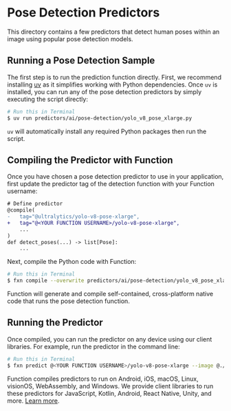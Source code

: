 # Pose Detection Predictors
This directory contains a few predictors that detect human poses within an image using popular pose detection models.

## Running a Pose Detection Sample
The first step is to run the prediction function directly. First, we recommend installing [uv](https://docs.astral.sh/uv/getting-started/installation/) as it simplifies working with Python dependencies. Once `uv` is installed, you can run 
any of the pose detection predictors by simply executing the script directly:
```bash
# Run this in Terminal
$ uv run predictors/ai/pose-detection/yolo_v8_pose_xlarge.py
```

`uv` will automatically install any required Python packages then run the script.

## Compiling the Predictor with Function
Once you have chosen a pose detection predictor to use in your application, first update the predictor tag of the 
detection function with your Function username:
```diff
# Define predictor
@compile(
-   tag="@ultralytics/yolo-v8-pose-xlarge",
+   tag="@<YOUR FUNCTION USERNAME>/yolo-v8-pose-xlarge",
    ...
)
def detect_poses(...) -> list[Pose]:
    ...
```

Next, compile the Python code with Function:
```bash
# Run this in Terminal
$ fxn compile --overwrite predictors/ai/pose-detection/yolo_v8_pose_xlarge.py
```

Function will generate and compile self-contained, cross-platform native code that runs the pose detection function.

## Running the Predictor
Once compiled, you can run the predictor on any device using our client libraries. For example, run the predictor in 
the command line:
```bash
# Run this in Terminal
$ fxn predict @<YOUR FUNCTION USERNAME>/yolo-v8-pose-xlarge --image @./path/to/image.jpg
```

Function compiles predictors to run on Android, iOS, macOS, Linux, visionOS, WebAssembly, and Windows. We provide
client libraries to run these predictors for JavaScript, Kotlin, Android, React Native, Unity, and more.
[Learn more](https://docs.fxn.ai/predictions/create).